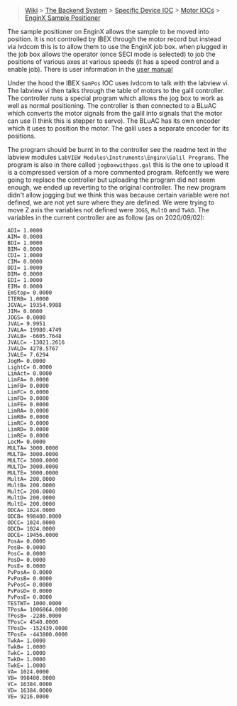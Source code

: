 > [Wiki](Home) > [The Backend System](The-Backend-System) > [Specific Device IOC](Specific-Device-IOC) > [Motor IOCs](Motor-IOCs) > [EnginX Sample Positioner](EnginX-Sample-Positioner)

The sample positioner on EnginX allows the sample to be moved into position. It is not controlled by IBEX through the motor record but instead via lvdcom this is to allow them to use the EnginX job box. when plugged in the job box allows the operator (once SECI mode is selected) to job the positions of various axes at various speeds (it has a speed control and a enable job). There is user information in the [user manual](https://github.com/ISISComputingGroup/ibex_user_manual/wiki/Engin-X-Sample-Stack)

Under the hood the IBEX `SamPos` IOC uses lvdcom to talk with the labview vi. The labview vi then talks through the table of motors to the galil controller. The controller runs a special program which allows the jog box to work as well as normal positioning. The controller is then connected to a BLuAC which converts the motor signals from the galil into signals that the motor can use (I think this is stepper to servo). The BLuAC has its own encoder which it uses to position the motor. The galil uses a separate encoder for its positions.

The program should be burnt in to the controller see the readme text in the labview modules `LabVIEW Modules\Instruments\Enginx\Galil Programs`. The program is also in there called `jogboxwithpos.gal` this is the one to upload it is a compressed version of a more commented program. Refcently we were going to replace the controller but uploading the program did not seem enough, we ended up reverting to the original controller. The new program didn't allow jogging but we think this was because certain variable were not defined, we are not yet sure where they are defined. We were trying to move Z axis the variables not defined were `JOGS`, `MultD` and `TwkD`. The variables in the current controller are as follow (as on 2020/09/02):

```
ADI= 1.0000
AIM= 0.0000
BDI= 1.0000
BIM= 0.0000
CDI= 1.0000
CIM= 0.0000
DDI= 1.0000
DIM= 0.0000
EDI= 1.0000
EIM= 0.0000
EmStop= 0.0000
ITERB= 1.0000
JGVAL= 19354.9988
JIM= 0.0000
JOGS= 0.0000
JVAL= 9.9951
JVALA= 19980.4749
JVALB= -6605.7648
JVALC= -13021.2616
JVALD= 4278.5767
JVALE= 7.6294
JogM= 0.0000
LightC= 0.0000
LimAct= 0.0000
LimFA= 0.0000
LimFB= 0.0000
LimFC= 0.0000
LimFD= 0.0000
LimFE= 0.0000
LimRA= 0.0000
LimRB= 0.0000
LimRC= 0.0000
LimRD= 0.0000
LimRE= 0.0000
LocM= 0.0000
MULTA= 3000.0000
MULTB= 3000.0000
MULTC= 3000.0000
MULTD= 3000.0000
MULTE= 3000.0000
MultA= 200.0000
MultB= 200.0000
MultC= 200.0000
MultD= 200.0000
MultE= 200.0000
ODCA= 1024.0000
ODCB= 998400.0000
ODCC= 1024.0000
ODCD= 1024.0000
ODCE= 19456.0000
PosA= 0.0000
PosB= 0.0000
PosC= 0.0000
PosD= 0.0000
PosE= 0.0000
PvPosA= 0.0000
PvPosB= 0.0000
PvPosC= 0.0000
PvPosD= 0.0000
PvPosE= 0.0000
TESTWT= 1000.0000
TPosA= 1006864.0000
TPosB= -2286.0000
TPosC= 4540.0000
TPosD= -152439.0000
TPosE= -443800.0000
TwkA= 1.0000
TwkB= 1.0000
TwkC= 1.0000
TwkD= 1.0000
TwkE= 1.0000
VA= 1024.0000
VB= 998400.0000
VC= 16384.0000
VD= 16384.0000
VE= 9216.0000
```
